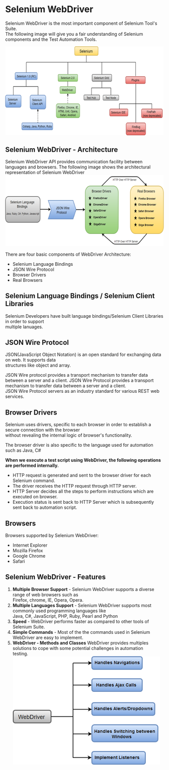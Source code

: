 # Selenium WebDriver
Selenium WebDriver is the most important component of Selenium Tool's Suite.  
The following image will give you a fair understanding of Selenium components and the Test Automation Tools.

![Selenium components](image-3.png)

## Selenium WebDriver - Architecture
Selenium WebDriver API provides communication facility between languages and browsers.
The following image shows the architectural representation of Selenium WebDriver
![Selenium Architecture](image-4.png)

There are four basic components of WebDriver Architecture:
* Selenium Language Bindings
* JSON Wire Protocol
* Browser Drivers
* Real Browsers

## Selenium Language Bindings / Selenium Client Libraries
Selenium Developers have built language bindings/Selenium Client Libraries in order to support   
multiple lanuages.

## JSON Wire Protocol
JSON(JavaScript Object Notation) is an open standard for exchanging data on web. It supports data   
structures like object and array.

JSON Wire protocol provides a transport mechanism to transfer data between a server and a client. 
JSON Wire Protocol provides a transport mechanism to transfer data between a server and a client.   
JSON Wire Protocol servers as an industry standard for various REST web services.

## Browser Drivers
Selenium uses drivers, specific to each browser in order to establish a secure connection with the browser   
without revealing the internal logic of browser's functionality.

The browser driver is also specific to the language used for automation such as Java, C#

**When we execute a test script using WebDriver, the following operations are performed internally.**

* HTTP request is generated and sent to the browser driver for each Selenium command.  
* The driver receives the HTTP request through HTTP server.
* HTTP Server decides all the steps to perform instructions which are executed on browser.
* Execution status is sent back to HTTP Server which is subsequently sent back to automation script.

## Browsers
Browsers supported by Selenium WebDriver:
* Internet Explorer
* Mozilla Firefox
* Google Chrome
* Safari

## Selenium WebDriver - Features
1. **Multiple Browser Support** - Selenium WebDriver supports a diverse range of web browsers such as   
Firefox, chrome, IE, Opera, Opera.
2. **Multiple Languages Support** - Selenium WebDriver supports most commonly used programming languages like   
Java, C#, JavaScript, PHP, Ruby, Pearl and Python
3. **Speed** - WebDriver performs faster as compared to other tools of Selenium Suite.
4. **Simple Commands** - Most of the the commands used in Selenium WebDriver are easy to implement. 
5. **WebDriver - Methods and Classes**
WebDriver provides multiples solutions to cope with some potential challenges in automation   
testing.
![Methods & Classes](image-5.png)